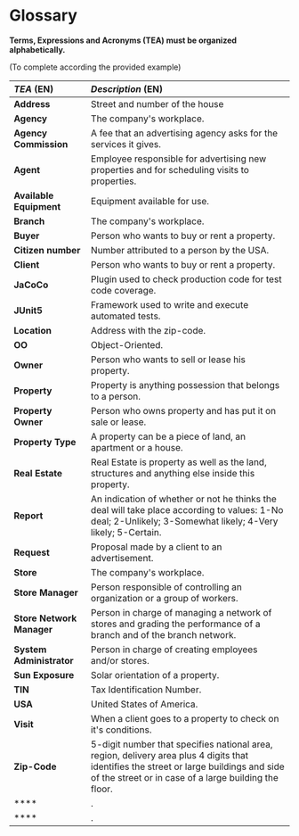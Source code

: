 # Glossary

**Terms, Expressions and Acronyms (TEA) must be organized alphabetically.**

(To complete according the provided example)

| **_TEA_** (EN)            | **_Description_** (EN)                                                                                                                                                                          |                                       
|:--------------------------|:------------------------------------------------------------------------------------------------------------------------------------------------------------------------------------------------|
| **Address**               | Street and number of the house                                                                                                                                                                  |
| **Agency**                | The company's workplace.                                                                                                                                                                        |
| **Agency Commission**     | A fee that an advertising agency asks for the services it gives.                                                                                                                                |
| **Agent**                 | Employee responsible for advertising new properties and for scheduling visits to properties.                                                                                                    |
| **Available Equipment**   | Equipment available for use.                                                                                                                                                                    |
| **Branch**                | The company's workplace.                                                                                                                                                                        |
| **Buyer**                 | Person who wants to buy or rent a property.                                                                                                                                                     |
| **Citizen number**        | Number attributed to a person by the USA.                                                                                                                                                       |
| **Client**                | Person who wants to buy or rent a property.                                                                                                                                                     |
| **JaCoCo**                | Plugin used to check production code for test code coverage.                                                                                                                                    |
| **JUnit5**                | Framework used to write and execute automated tests.                                                                                                                                            |
| **Location**              | Address with the zip-code.                                                                                                                                                                      |
| **OO**                    | Object-Oriented.                                                                                                                                                                                |
| **Owner**                 | Person who wants to sell or lease his property.                                                                                                                                                 |
| **Property**              | Property is anything possession that belongs to a person.                                                                                                                                       |
| **Property Owner**        | Person who owns property and has put it on sale or lease.                                                                                                                                       |
| **Property Type**         | A property can be a piece of land, an apartment or a house.                                                                                                                                     |
| **Real Estate**           | Real Estate is property as well as the land, structures and anything else inside this property.                                                                                                 |
| **Report**                | An indication of whether or not he thinks the deal will take place according to values: 1-No deal; 2-Unlikely; 3-Somewhat likely; 4-Very likely; 5-Certain.                                     |
| **Request**               | Proposal made by a client to an advertisement.                                                                                                                                                  |
| **Store**                 | The company's workplace.                                                                                                                                                                        |
| **Store Manager**         | Person responsible of controlling an organization or a group of workers.                                                                                                                        |
| **Store Network Manager** | Person in charge of managing a network of stores and grading the performance of a branch and of the branch network.                                                                             |
| **System Administrator**  | Person in charge of creating employees and/or stores.                                                                                                                                           |
| **Sun Exposure**          | Solar orientation of a property.                                                                                                                                                                |
| **TIN**                   | Tax Identification Number.                                                                                                                                                                      |
| **USA**                   | United States of America.                                                                                                                                                                       |
| **Visit**                 | When a client goes to a property to check on it's conditions.                                                                                                                                   |
| **Zip-Code**              | 5-digit number that specifies national area, region, delivery area plus 4 digits that identifies the street or large buildings and side of the street or in case of a large building the floor. |
| ****                      | .                                                                                                                                                                                               |
| ****                      | .                                                                                                                                                                                               |
